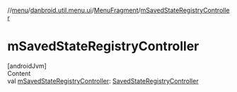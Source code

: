 //[menu](../../index.md)/[danbroid.util.menu.ui](../index.md)/[MenuFragment](index.md)/[mSavedStateRegistryController](m-saved-state-registry-controller.md)



# mSavedStateRegistryController  
[androidJvm]  
Content  
val [mSavedStateRegistryController](m-saved-state-registry-controller.md): [SavedStateRegistryController](https://developer.android.com/reference/kotlin/androidx/savedstate/SavedStateRegistryController.html)  



